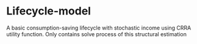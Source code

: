 # Lifecycle-model
A basic consumption-saving lifecycle with stochastic income using CRRA utility function. 
Only contains solve process of this structural estimation
